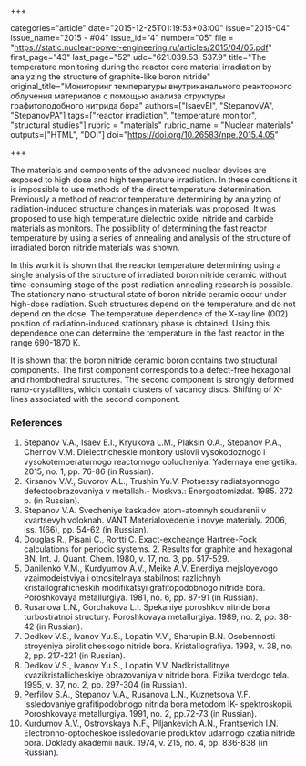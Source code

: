 +++

categories="article"
date="2015-12-25T01:19:53+03:00"
issue="2015-04"
issue_name="2015 - #04"
issue_id="4"
number="05"
file = "https://static.nuclear-power-engineering.ru/articles/2015/04/05.pdf"
first_page="43"
last_page="52"
udc="621.039.53; 537.9"
title="The temperature monitoring during the reactor core material irradiation by analyzing the structure of graphite-like boron nitride"
original_title="Мониторинг температуры внутриканального реакторного облучения материалов с помощью анализа структуры графитоподобного нитрида бора"
authors=["IsaevEI", "StepanovVA", "StepanovPA"]
tags=["reactor irradiation", "temperature monitor", "structural studies"]
rubric = "materials"
rubric_name = "Nuclear materials"
outputs=["HTML", "DOI"]
doi="https://doi.org/10.26583/npe.2015.4.05"

+++

The materials and components of the advanced nuclear devices are exposed to high dose and high temperature irradiation. In these conditions it is impossible to use methods of the direct temperature determination. Previously a method of reactor temperature determining by analyzing of radiation-induced structure changes in materials was proposed. It was proposed to use high temperature dielectric oxide, nitride and carbide materials as monitors. The possibility of determining the fast reactor temperature by using a series of annealing and analysis of the structure of irradiated boron nitride materials was shown.

In this work it is shown that the reactor temperature determining using a single analysis of the structure of irradiated boron nitride ceramic without time-consuming stage of the post-radiation annealing research is possible. The stationary nano-structural state of boron nitride ceramic occur under high-dose radiation. Such structures depend on the temperature and do not depend on the dose. The temperature dependence of the X-ray line (002) position of radiation-induced stationary phase is obtained. Using this dependence one can determine the temperature in the fast reactor in the range 690-1870 K.

It is shown that the boron nitride ceramic boron contains two structural components. The first component corresponds to a defect-free hexagonal and rhombohedral structures. The second component is strongly deformed nano-crystallites, which contain clusters of vacancy discs. Shifting of Х-lines associated with the second component.

### References

1. Stepanov V.A., Isaev E.I., Kryukova L.M., Plaksin O.A., Stepanov P.A., Chernov V.M. Dielectricheskie monitory uslovii vysokodoznogo i vysokotemperaturnogo reactornogo oblucheniya. Yadernaya energetika. 2015, no. 1, pp. 76-86 (in Russian).
2. Kirsanov V.V., Suvorov A.L., Trushin Yu.V. Protsessy radiatsyonnogo defectoobrazovaniya v metallah.- Moskva.: Energoatomizdat. 1985. 272 p. (in Russian).
3. Stepanov V.A. Svecheniye kaskadov atom-atomnyh soudarenii v kvartsevyh voloknah. VANT Materialovedenie i novye materialy. 2006, iss. 1(66), pp. 54-62 (in Russian).
4. Douglas R., Pisani C., Rortti C. Exact-excheange Hartree-Fock calculations for periodic systems. 2. Results for graphite and hexagonal BN. Int. J. Quant. Chem. 1980, v. 17, no. 3, pp. 517-529.
5. Danilenko V.M., Kurdyumov A.V., Meike A.V. Enerdiya mejsloyevogo vzaimodeistviya i otnositelnaya stabilnost razlichnyh kristallograficheskih modifikatsyi grafitopodobnogo nitride bora. Poroshkovaya metallurgiya. 1981, no. 6, pp. 87-91 (in Russian).
6. Rusanova L.N., Gorchakova L.I. Spekaniye poroshkov nitride bora turbostratnoi structury. Poroshkovaya metallurgiya. 1989, no. 2, pp. 38-42 (in Russian).
7. Dedkov V.S., Ivanov Yu.S., Lopatin V.V., Sharupin B.N. Osobennosti stroyeniya piroliticheskogo nitride bora. Kristallografiya. 1993, v. 38, no. 2, pp. 217-221 (in Russian).
8. Dedkov V.S., Ivanov Yu.S., Lopatin V.V. Nadkristallitnye kvazikristallicheskiye obrazovaniya v nitride bora. Fizika tverdogo tela. 1995, v. 37, no. 2, pp. 297-304 (in Russian).
9. Perfilov S.A., Stepanov V.A., Rusanova L.N., Kuznetsova V.F. Issledovaniye grafitipodobnogo nitrida bora metodom IK- spektroskopii. Poroshkovaya metallurgiya. 1991, no. 2, pp.72-73 (in Russian).
10. Kurdumov A.V., Ostrovskaya N.F., Piljankevich A.N., Frantsevich I.N. Electronno-optocheskoe issledovanie produktov udarnogo czatia nitride bora. Doklady akademii nauk. 1974, v. 215, no. 4, pp. 836-838 (in Russian).